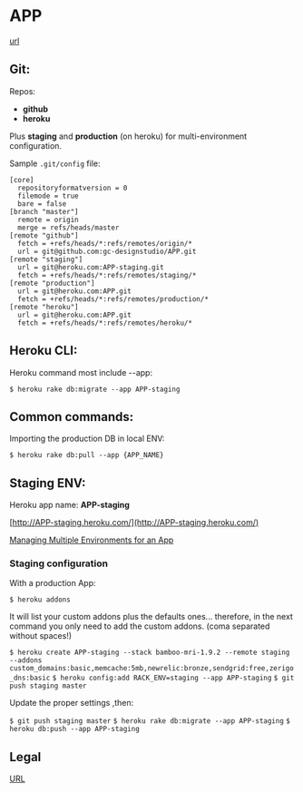 # APP

[url](http://somewhere.com/)

## Git:

Repos:

* **github**
* **heroku**

Plus **staging** and **production** (on heroku) for multi-environment configuration.

Sample `.git/config` file:

    [core]
      repositoryformatversion = 0
      filemode = true
      bare = false
    [branch "master"]
      remote = origin
      merge = refs/heads/master
    [remote "github"]
      fetch = +refs/heads/*:refs/remotes/origin/*
      url = git@github.com:gc-designstudio/APP.git
    [remote "staging"]
      url = git@heroku.com:APP-staging.git
      fetch = +refs/heads/*:refs/remotes/staging/*
    [remote "production"]
      url = git@heroku.com:APP.git
      fetch = +refs/heads/*:refs/remotes/production/*
    [remote "heroku"]
      url = git@heroku.com:APP.git
      fetch = +refs/heads/*:refs/remotes/heroku/*

## Heroku CLI:

Heroku command most include --app:

`$ heroku rake db:migrate --app APP-staging`

## Common commands:
Importing the production DB in local ENV:

`$ heroku rake db:pull --app {APP_NAME}`

## Staging ENV:

Heroku app name: **APP-staging**

[http://APP-staging.heroku.com/](http://APP-staging.heroku.com/)

[Managing Multiple Environments for an App](http://devcenter.heroku.com/articles/multiple-environments)

### Staging configuration

With a production App:

`$ heroku addons`

It will list your custom addons plus the defaults ones... therefore, in the next command you only need to add the custom addons. (coma separated without spaces!)

`$ heroku create APP-staging --stack bamboo-mri-1.9.2 --remote staging --addons custom_domains:basic,memcache:5mb,newrelic:bronze,sendgrid:free,zerigo_dns:basic`
`$ heroku config:add RACK_ENV=staging --app APP-staging`
`$ git push staging master`

Update the proper settings ,then:

`$ git push staging master`
`$ heroku rake db:migrate --app APP-staging`
`$ heroku db:push --app APP-staging`

## Legal
[URL](http://somewhere.com)
